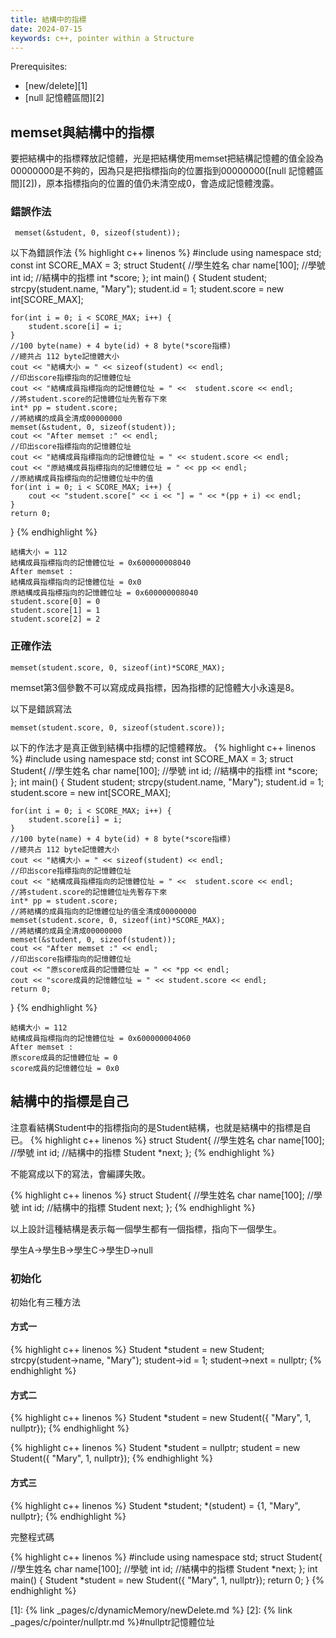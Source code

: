 ```yaml
---
title: 結構中的指標
date: 2024-07-15
keywords: c++, pointer within a Structure
---
```


Prerequisites:

- [new/delete][1]
- [null 記憶體區間][2]

## memset與結構中的指標

要把結構中的指標釋放記憶體，光是把結構使用memset把結構記憶體的值全設為00000000是不夠的，因為只是把指標指向的位置指到00000000([null 記憶體區間][2])，原本指標指向的位置的值仍未清空成0，會造成記憶體洩露。

### 錯誤作法

```
 memset(&student, 0, sizeof(student));
```

以下為錯誤作法
{% highlight c++ linenos %}
#include <iostream>
using namespace std;
const int SCORE_MAX = 3;
struct Student{
    //學生姓名
    char name[100];
    //學號
    int id;
    //結構中的指標
    int *score;
};
int main() {
    Student student;
    strcpy(student.name, "Mary");
    student.id = 1;
    student.score = new int[SCORE_MAX];
    
    for(int i = 0; i < SCORE_MAX; i++) {
        student.score[i] = i;
    }
    //100 byte(name) + 4 byte(id) + 8 byte(*score指標)
    //總共占 112 byte記憶體大小
    cout << "結構大小 = " << sizeof(student) << endl;
    //印出score指標指向的記憶體位址
    cout << "結構成員指標指向的記憶體位址 = " <<  student.score << endl;
    //將student.score的記憶體位址先暫存下來
    int* pp = student.score;
    //將結構的成員全清成00000000
    memset(&student, 0, sizeof(student));
    cout << "After memset :" << endl;
    //印出score指標指向的記憶體位址
    cout << "結構成員指標指向的記憶體位址 = " << student.score << endl;
    cout << "原結構成員指標指向的記憶體位址 = " << pp << endl;
    //原結構成員指標指向的記憶體位址中的值
    for(int i = 0; i < SCORE_MAX; i++) {
        cout << "student.score[" << i << "] = " << *(pp + i) << endl;
    }
    return 0;
}
{% endhighlight %}
```
結構大小 = 112
結構成員指標指向的記憶體位址 = 0x600000008040
After memset :
結構成員指標指向的記憶體位址 = 0x0
原結構成員指標指向的記憶體位址 = 0x600000008040
student.score[0] = 0
student.score[1] = 1
student.score[2] = 2
```

### 正確作法
```
memset(student.score, 0, sizeof(int)*SCORE_MAX);
```

memset第3個參數不可以寫成成員指標，因為指標的記憶體大小永遠是8。

以下是錯誤寫法
```
memset(student.score, 0, sizeof(student.score));
```

以下的作法才是真正做到結構中指標的記憶體釋放。
{% highlight c++ linenos %}
#include <iostream>
using namespace std;
const int SCORE_MAX = 3;
struct Student{
    //學生姓名
    char name[100];
    //學號
    int id;
    //結構中的指標
    int *score;
};
int main() {
    Student student;
    strcpy(student.name, "Mary");
    student.id = 1;
    student.score = new int[SCORE_MAX];
    
    for(int i = 0; i < SCORE_MAX; i++) {
        student.score[i] = i;
    }
    //100 byte(name) + 4 byte(id) + 8 byte(*score指標)
    //總共占 112 byte記憶體大小
    cout << "結構大小 = " << sizeof(student) << endl;
    //印出score指標指向的記憶體位址
    cout << "結構成員指標指向的記憶體位址 = " <<  student.score << endl;
    //將student.score的記憶體位址先暫存下來
    int* pp = student.score;
    //將結構的成員指向的記憶體位址的值全清成00000000
    memset(student.score, 0, sizeof(int)*SCORE_MAX);
    //將結構的成員全清成00000000
    memset(&student, 0, sizeof(student));
    cout << "After memset :" << endl;
    //印出score指標指向的記憶體位址
    cout << "原score成員的記憶體位址 = " << *pp << endl;
    cout << "score成員的記憶體位址 = " << student.score << endl;
    return 0;
}
{% endhighlight %}
```
結構大小 = 112
結構成員指標指向的記憶體位址 = 0x600000004060
After memset :
原score成員的記憶體位址 = 0
score成員的記憶體位址 = 0x0
```

## 結構中的指標是自己

注意看結構Student中的指標指向的是Student結構，也就是結構中的指標是自已。
{% highlight c++ linenos %}
struct Student{
    //學生姓名
    char name[100];
    //學號
    int id;
    //結構中的指標
    Student *next;
};
{% endhighlight %}

不能寫成以下的寫法，會編譯失敗。

{% highlight c++ linenos %}
struct Student{
    //學生姓名
    char name[100];
    //學號
    int id;
    //結構中的指標
    Student next;
};
{% endhighlight %}

以上設計這種結構是表示每一個學生都有一個指標，指向下一個學生。

學生A->學生B->學生C->學生D->null

### 初始化
初始化有三種方法

#### 方式一

{% highlight c++ linenos %}
    Student *student = new Student;
    strcpy(student->name, "Mary");
    student->id = 1;
    student->next = nullptr;
{% endhighlight %}

#### 方式二
{% highlight c++ linenos %}
    Student *student = new Student({ "Mary", 1, nullptr});
{% endhighlight %}


{% highlight c++ linenos %}
    Student *student = nullptr; 
    student = new Student({ "Mary", 1, nullptr});
{% endhighlight %}

#### 方式三
{% highlight c++ linenos %}
    Student *student;
    *(student) = {1, "Mary", nullptr};
{% endhighlight %}


完整程式碼

{% highlight c++ linenos %}
#include <iostream>
using namespace std;
struct Student{
    //學生姓名
    char name[100];
    //學號
    int id;
    //結構中的指標
    Student *next;
};
int main() {
    Student *student = new Student({ "Mary", 1, nullptr});
    return 0;
}
{% endhighlight %}

[1]: {% link _pages/c/dynamicMemory/newDelete.md %}
[2]: {% link _pages/c/pointer/nullptr.md %}#nullptr記憶體位址
